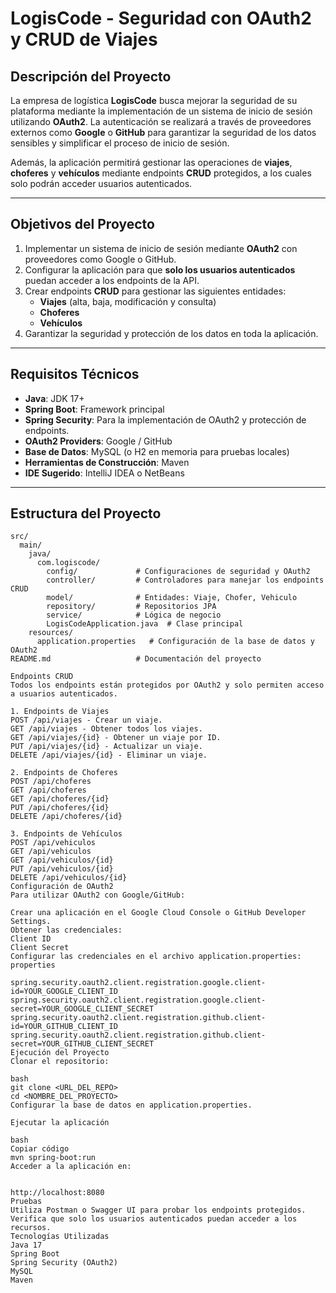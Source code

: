 # **LogisCode - Seguridad con OAuth2 y CRUD de Viajes**

## **Descripción del Proyecto**

La empresa de logística **LogisCode** busca mejorar la seguridad de su plataforma mediante la implementación de un sistema de inicio de sesión utilizando **OAuth2**. La autenticación se realizará a través de proveedores externos como **Google** o **GitHub** para garantizar la seguridad de los datos sensibles y simplificar el proceso de inicio de sesión.

Además, la aplicación permitirá gestionar las operaciones de **viajes**, **choferes** y **vehículos** mediante endpoints **CRUD** protegidos, a los cuales solo podrán acceder usuarios autenticados.

---

## **Objetivos del Proyecto**

1. Implementar un sistema de inicio de sesión mediante **OAuth2** con proveedores como Google o GitHub.
2. Configurar la aplicación para que **solo los usuarios autenticados** puedan acceder a los endpoints de la API.
3. Crear endpoints **CRUD** para gestionar las siguientes entidades:
   - **Viajes** (alta, baja, modificación y consulta)
   - **Choferes**
   - **Vehículos**
4. Garantizar la seguridad y protección de los datos en toda la aplicación.

---

## **Requisitos Técnicos**

- **Java**: JDK 17+
- **Spring Boot**: Framework principal
- **Spring Security**: Para la implementación de OAuth2 y protección de endpoints.
- **OAuth2 Providers**: Google / GitHub
- **Base de Datos**: MySQL (o H2 en memoria para pruebas locales)
- **Herramientas de Construcción**: Maven
- **IDE Sugerido**: IntelliJ IDEA o NetBeans

---

## **Estructura del Proyecto**

```plaintext
src/
  main/
    java/
      com.logiscode/
        config/             # Configuraciones de seguridad y OAuth2
        controller/         # Controladores para manejar los endpoints CRUD
        model/              # Entidades: Viaje, Chofer, Vehiculo
        repository/         # Repositorios JPA
        service/            # Lógica de negocio
        LogisCodeApplication.java  # Clase principal
    resources/
      application.properties   # Configuración de la base de datos y OAuth2
README.md                   # Documentación del proyecto

Endpoints CRUD
Todos los endpoints están protegidos por OAuth2 y solo permiten acceso a usuarios autenticados.

1. Endpoints de Viajes
POST /api/viajes - Crear un viaje.
GET /api/viajes - Obtener todos los viajes.
GET /api/viajes/{id} - Obtener un viaje por ID.
PUT /api/viajes/{id} - Actualizar un viaje.
DELETE /api/viajes/{id} - Eliminar un viaje.

2. Endpoints de Choferes
POST /api/choferes
GET /api/choferes
GET /api/choferes/{id}
PUT /api/choferes/{id}
DELETE /api/choferes/{id}

3. Endpoints de Vehículos
POST /api/vehiculos
GET /api/vehiculos
GET /api/vehiculos/{id}
PUT /api/vehiculos/{id}
DELETE /api/vehiculos/{id}
Configuración de OAuth2
Para utilizar OAuth2 con Google/GitHub:

Crear una aplicación en el Google Cloud Console o GitHub Developer Settings.
Obtener las credenciales:
Client ID
Client Secret
Configurar las credenciales en el archivo application.properties:
properties

spring.security.oauth2.client.registration.google.client-id=YOUR_GOOGLE_CLIENT_ID
spring.security.oauth2.client.registration.google.client-secret=YOUR_GOOGLE_CLIENT_SECRET
spring.security.oauth2.client.registration.github.client-id=YOUR_GITHUB_CLIENT_ID
spring.security.oauth2.client.registration.github.client-secret=YOUR_GITHUB_CLIENT_SECRET
Ejecución del Proyecto
Clonar el repositorio:

bash
git clone <URL_DEL_REPO>
cd <NOMBRE_DEL_PROYECTO>
Configurar la base de datos en application.properties.

Ejecutar la aplicación

bash
Copiar código
mvn spring-boot:run
Acceder a la aplicación en:


http://localhost:8080
Pruebas
Utiliza Postman o Swagger UI para probar los endpoints protegidos.
Verifica que solo los usuarios autenticados puedan acceder a los recursos.
Tecnologías Utilizadas
Java 17
Spring Boot
Spring Security (OAuth2)
MySQL
Maven
